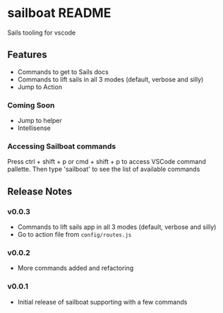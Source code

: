 # sailboat README

Sails tooling for vscode

## Features
- Commands to get to Sails docs
- Commands to lift sails in all 3 modes (default, verbose and silly)
- Jump to Action

### Coming Soon
- Jump to helper
- Intellisense

### Accessing Sailboat commands

Press ctrl + shift + p or cmd + shift + p to access VSCode command pallette. Then type 'sailboat' to see the list of available commands

## Release Notes

### v0.0.3
* Commands to lift sails app in all 3 modes (default, verbose and silly)
* Go to action file from `config/routes.js`

### v0.0.2
* More commands added and refactoring

### v0.0.1
* Initial release of sailboat supporting with a few commands



